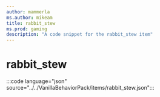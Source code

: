 ```yaml
---
author: mammerla
ms.author: mikeam
title: rabbit_stew
ms.prod: gaming
description: "A code snippet for the rabbit_stew item"
---
```


# rabbit_stew

:::code language="json" source="../../VanillaBehaviorPack/items/rabbit_stew.json":::
